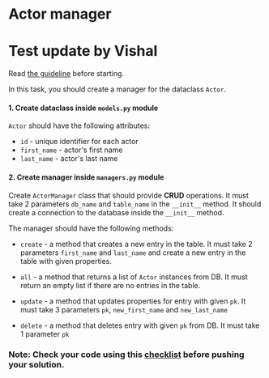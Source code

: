 # Actor manager
# Test update by Vishal

Read [the guideline](https://github.com/mate-academy/py-task-guideline/blob/main/README.md) before starting.

In this task, you should create a manager for the dataclass `Actor`.

#### 1. Create dataclass inside `models.py` module
`Actor` should have the following attributes:
- `id` - unique identifier for each actor
- `first_name` - actor's first name
- `last_name` - actor's last name

#### 2. Create manager inside `managers.py` module
Create `ActorManager` class that should provide **CRUD** operations. 
It must take 2 parameters `db_name` and `table_name` in the `__init__` method.
It should create a connection to the database inside the `__init__` method.

The manager should have the following methods:
- `create` - a method that creates a new entry in the table.
It must take 2 parameters `first_name` and `last_name` and create a new entry in the table with given properties.

- `all` - a method that returns a list of `Actor` instances from DB. 
It must return an empty list if there are no entries in the table.

- `update` - a method that updates properties for entry with given `pk`. 
It must take 3 parameters `pk`, `new_first_name` and `new_last_name`

- `delete` - a method that deletes entry with given `pk` from DB. 
It must take 1 parameter `pk`

### Note: Check your code using this [checklist](checklist.md) before pushing your solution.
